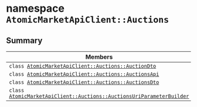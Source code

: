 # namespace `AtomicMarketApiClient::Auctions` 

## Summary

 Members                        | Descriptions                                
--------------------------------|---------------------------------------------
`class `[`AtomicMarketApiClient::Auctions::AuctionDto`](.github/workflows/documentation/md/AtomicMarketApiClient--Auctions--AuctionDto.md#class_atomic_market_api_client_1_1_auctions_1_1_auction_dto) | 
`class `[`AtomicMarketApiClient::Auctions::AuctionsApi`](.github/workflows/documentation/md/AtomicMarketApiClient--Auctions--AuctionsApi.md#class_atomic_market_api_client_1_1_auctions_1_1_auctions_api) | 
`class `[`AtomicMarketApiClient::Auctions::AuctionsDto`](.github/workflows/documentation/md/AtomicMarketApiClient--Auctions--AuctionsDto.md#class_atomic_market_api_client_1_1_auctions_1_1_auctions_dto) | 
`class `[`AtomicMarketApiClient::Auctions::AuctionsUriParameterBuilder`](.github/workflows/documentation/md/AtomicMarketApiClient--Auctions--AuctionsUriParameterBuilder.md#class_atomic_market_api_client_1_1_auctions_1_1_auctions_uri_parameter_builder) | 

